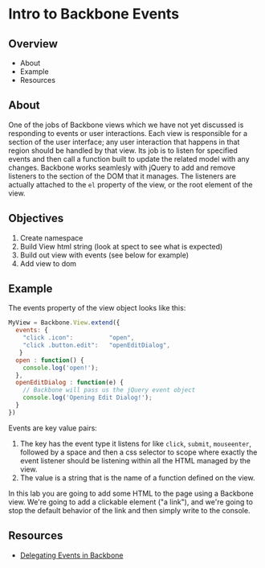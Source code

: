 # Intro to Backbone Events

## Overview
* About
* Example
* Resources

## About
One of the jobs of Backbone views which we have not yet discussed is responding to events or user interactions.  Each view is responsible for a section of the user interface; any user interaction that happens in that region should be handled by that view. Its job is to listen for specified events and then call a function built to update the related model with any changes. Backbone works seamlesly with jQuery to add and remove listeners to the section of the DOM that it manages. The listeners are actually attached to the `el` property of the view, or the root element of the view. 

## Objectives 

1. Create namespace
2. Build View html string (look at spect to see what is expected)
3. Build out view with events (see below for example)
4. Add view to dom


## Example
The events property of the view object looks like this:

```javascript
MyView = Backbone.View.extend({
  events: {
    "click .icon":          "open",
    "click .button.edit":   "openEditDialog",
   }
  open : function() {
    console.log('open!');
  },
  openEditDialog : function(e) {
    // Backbone will pass us the jQuery event object
    console.log('Opening Edit Dialog!');
  }
})
``` 

Events are key value pairs:

1. The key has the event type it listens for like `click`, `submit`, `mouseenter`, followed by a space and then a css selector to scope where exactly the event listener should be listening within all the HTML managed by the view.
2. The value is a string that is the name of a function defined on the view.

In this lab you are going to add some HTML to the page using a Backbone view.  We're going to add a clickable element ("a link"), and we're going to stop the default behavior of the link and then simply write to the console.

## Resources
* [Delegating Events in Backbone](http://backbonejs.org/#View-delegateEvents)
